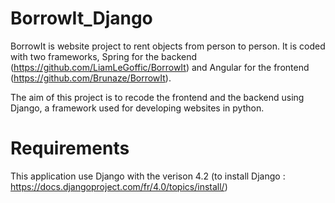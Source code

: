 # BorrowIt_Django

BorrowIt is website project to rent objects from person to person. It is coded with two frameworks, Spring for the backend (https://github.com/LiamLeGoffic/BorrowIt) and Angular for the frontend (https://github.com/Brunaze/BorrowIt).

The aim of this project is to recode the frontend and the backend using Django, a framework used for developing websites in python.

# Requirements

This application use Django with the verison 4.2 (to install Django : https://docs.djangoproject.com/fr/4.0/topics/install/)
